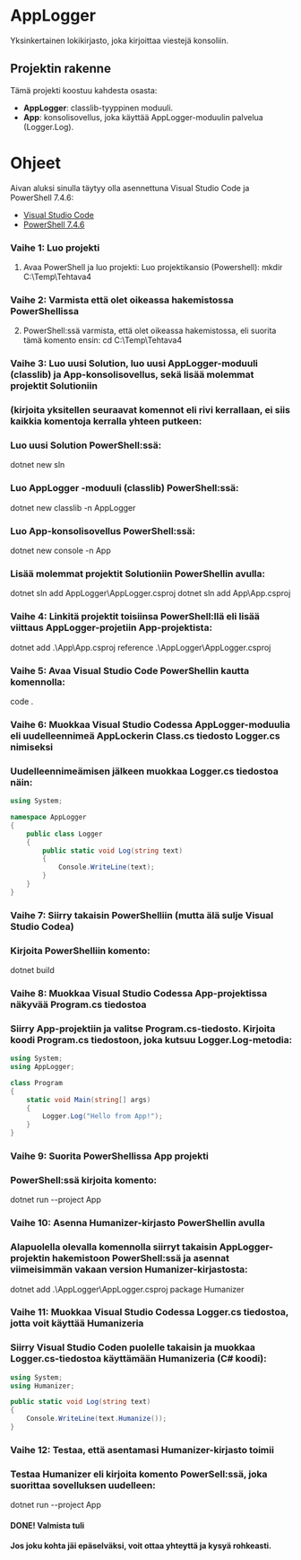 # AppLogger

Yksinkertainen lokikirjasto, joka kirjoittaa viestejä konsoliin.

## Projektin rakenne

Tämä projekti koostuu kahdesta osasta:
- **AppLogger**: classlib-tyyppinen moduuli.
- **App**: konsolisovellus, joka käyttää AppLogger-moduulin palvelua (Logger.Log).

# Ohjeet

Aivan aluksi sinulla täytyy olla asennettuna Visual Studio Code ja PowerShell 7.4.6:
- [Visual Studio Code](https://code.visualstudio.com/)
- [PowerShell 7.4.6](https://github.com/PowerShell/PowerShell/releases)

### Vaihe 1: Luo projekti
 
1. Avaa PowerShell ja luo projekti:
Luo projektikansio (Powershell): mkdir C:\Temp\Tehtava4

### Vaihe 2: Varmista että olet oikeassa hakemistossa PowerShellissa

2. PowerShell:ssä varmista, että olet oikeassa hakemistossa, eli suorita tämä komento ensin: 
cd C:\Temp\Tehtava4

### Vaihe 3: Luo uusi Solution, luo uusi AppLogger-moduuli (classlib) ja App-konsolisovellus, sekä lisää molemmat projektit Solutioniin 
### (kirjoita yksitellen seuraavat komennot eli rivi kerrallaan, ei siis kaikkia komentoja kerralla yhteen putkeen:

### Luo uusi Solution PowerShell:ssä: 
dotnet new sln

### Luo AppLogger -moduuli (classlib) PowerShell:ssä: 
dotnet new classlib -n AppLogger

### Luo App-konsolisovellus PowerShell:ssä:
dotnet new console -n App

### Lisää molemmat projektit Solutioniin PowerShellin avulla:
dotnet sln add AppLogger\AppLogger.csproj
dotnet sln add App\App.csproj

### Vaihe 4: Linkitä projektit toisiinsa PowerShell:llä eli lisää viittaus AppLogger-projetiin App-projektista:
dotnet add .\App\App.csproj reference .\AppLogger\AppLogger.csproj

### Vaihe 5: Avaa Visual Studio Code PowerShellin kautta komennolla:
code .

### Vaihe 6: Muokkaa Visual Studio Codessa AppLogger-moduulia eli uudelleennimeä AppLockerin Class.cs tiedosto Logger.cs nimiseksi
### Uudelleennimeämisen jälkeen muokkaa Logger.cs tiedostoa näin:
```csharp
using System;

namespace AppLogger
{
    public class Logger
    {
        public static void Log(string text)
        {
            Console.WriteLine(text);
        }
    }
}
```
### Vaihe 7: Siirry takaisin PowerShelliin (mutta älä sulje Visual Studio Codea)
### Kirjoita PowerShelliin komento:
dotnet build

### Vaihe 8: Muokkaa Visual Studio Codessa App-projektissa näkyvää Program.cs tiedostoa
### Siirry App-projektiin ja valitse Program.cs-tiedosto. Kirjoita koodi Program.cs tiedostoon, joka kutsuu Logger.Log-metodia:
```csharp
using System;
using AppLogger;

class Program
{
    static void Main(string[] args)
    {
        Logger.Log("Hello from App!");
    }
}
```
### Vaihe 9: Suorita PowerShellissa App projekti
### PowerShell:ssä kirjoita komento:
dotnet run --project App

### Vaihe 10: Asenna Humanizer-kirjasto PowerShellin avulla
### Alapuolella olevalla komennolla siirryt takaisin AppLogger-projektin hakemistoon PowerShell:ssä ja asennat viimeisimmän vakaan version Humanizer-kirjastosta:
dotnet add .\AppLogger\AppLogger.csproj package Humanizer

### Vaihe 11: Muokkaa Visual Studio Codessa Logger.cs tiedostoa, jotta voit käyttää Humanizeria
### Siirry Visual Studio Coden puolelle takaisin ja muokkaa Logger.cs-tiedostoa käyttämään Humanizeria (C# koodi):
```csharp
using System;
using Humanizer;

public static void Log(string text)
{
    Console.WriteLine(text.Humanize());
}
```
### Vaihe 12: Testaa, että asentamasi Humanizer-kirjasto toimii
### Testaa Humanizer eli kirjoita komento PowerSell:ssä, joka suorittaa sovelluksen uudelleen:
dotnet run --project App

#### DONE! Valmista tuli
#### Jos joku kohta jäi epäselväksi, voit ottaa yhteyttä ja kysyä rohkeasti.
